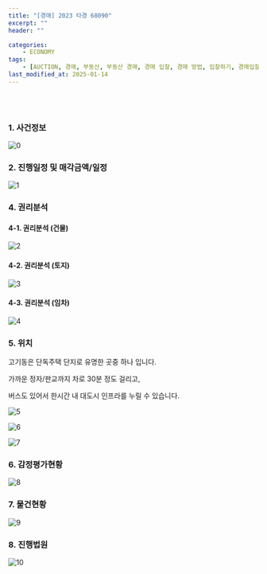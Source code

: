 ```yaml
---
title: "[경매] 2023 타경 68090"
excerpt: ""
header: ""

categories:
    - ECONOMY
tags:
    - [AUCTION, 경매, 부동산, 부동산 경매, 경매 입찰, 경매 방법, 입찰하기, 경매입찰방법, ]
last_modified_at: 2025-01-14
---
```

<br><br>


### 1. 사건정보


![0](/upload/2025-01-14-2023_타경_68090.md/0.png)



### 2. 진행일정 및 매각금액/일정


![1](/upload/2025-01-14-2023_타경_68090.md/1.png)



### 4. 권리분석



#### 4-1. 권리분석 (건물)


![2](/upload/2025-01-14-2023_타경_68090.md/2.png)



#### 4-2. 권리분석 (토지)


![3](/upload/2025-01-14-2023_타경_68090.md/3.png)



#### 4-3. 권리분석 (임차)


![4](/upload/2025-01-14-2023_타경_68090.md/4.png)



### 5. 위치


고기동은 단독주택 단지로 유명한 곳중 하나 입니다.


가까운 정자/판교까지 차로 30분 정도 걸리고,


버스도 있어서 한시간 내 대도시 인프라를 누릴 수 있습니다.


![5](/upload/2025-01-14-2023_타경_68090.md/5.png)


![6](/upload/2025-01-14-2023_타경_68090.md/6.png)


![7](/upload/2025-01-14-2023_타경_68090.md/7.png)



### 6. 감정평가현황


![8](/upload/2025-01-14-2023_타경_68090.md/8.png)



### 7. 물건현황


![9](/upload/2025-01-14-2023_타경_68090.md/9.png)



### 8. 진행법원


![10](/upload/2025-01-14-2023_타경_68090.md/10.png)

